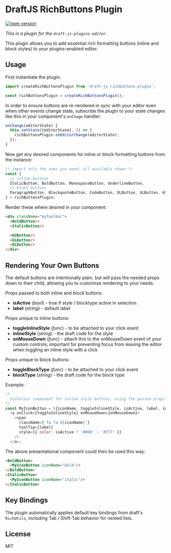 # DraftJS RichButtons Plugin

[![npm version](https://badge.fury.io/js/draft-js-richbuttons-plugin.svg)](http://badge.fury.io/js/draft-js-richbuttons-plugin)

*This is a plugin for the `draft-js-plugins-editor`.*

This plugin allows you to add essential rich formatting buttons (inline and block styles) to your plugins-enabled editor.

## Usage

First instantiate the plugin:

```js
import createRichButtonsPlugin from 'draft-js-richbuttons-plugin';

const richButtonsPlugin = createRichButtonsPlugin();
```

In order to ensure buttons are re-rendered in sync with your editor even when other events change state, subscribe the plugin to your state changes like this in your component's `onChage` handler:

```js
onChange(editorState) {
  this.setState({editorState}, () => {
    richButtonsPlugin.onEditorChange(editorState);
  });
}
```

Now get any desired components for inline or block formatting buttons from the instance:

```js
/* import only the ones you need; all available shown */
const {   
  // inline buttons
  ItalicButton, BoldButton, MonospaceButton, UnderlineButton,
  // block buttons
  ParagraphButton, BlockquoteButton, CodeButton, OLButton, ULButton, H1Button, H2Button, H3Button, H4Button, H5Button, H6Button
} = richButtonsPlugin;
```

Render these where desired in your component:

```HTML
<div className="myToolbar">
  <BoldButton/>
  <ItalicButton/>

  <H2Button/>
  <ULButton/>
  <OLButton/>
</div>
```

## Rendering Your Own Buttons

The default buttons are intentionally plain, but will pass the needed props down to their child, allowing you to customize rendering to your needs.

Props passed to both inline and block buttons:

  - **isActive** (_bool_) - true if style / blocktype active in selection
  - **label** (_string_) -  default label

Props unique to inline buttons:

  - **toggleInlineStyle** (_func_) - to be attached to your click event
  - **inlineStyle** (_string_) - the draft code for the style
  - **onMouseDown** (_func_) - attach this to the onMouseDown event of your custom controls; important for preventing focus from leaving the editor when toggling an inline style with a click

Props unique to block buttons:

  - **toggleBlockType** (_func_) - to be attached to your click event
  - **blockType** (_string_) - the draft code for the block type

Example:

```js
/*
  Stateless component for inline style buttons, using the passed props as well as a custom prop "iconName"
*/
const MyIconButton = ({iconName, toggleInlineStyle, isActive, label, inlineStyle, onMouseDown }) =>
  <a onClick={toggleInlineStyle} onMouseDown={onMouseDown}>
    <span
      className={`fa fa-${iconName}`}
      toolTip={label}
      style={{ color: isActive ? '#000' : '#777' }}
    />
  </a>;
```

The above presentational component could then be used this way:

```html
<BoldButton>
  <MyIconButton iconName="bold"/>
</BoldButton>
<ItalicButton>
  <MyIconButton iconName="italic"/>
</ItalicButton>
```

## Key Bindings

The plugin automatically applies default key bindings from draft's `RichUtils`, including Tab / Shift-Tab behavior for nested lists.

## License

MIT
